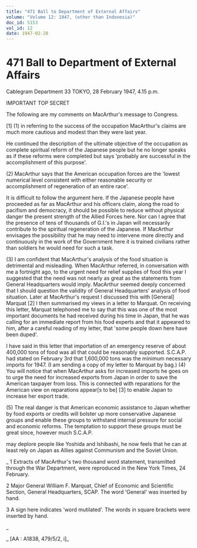 ```yaml
---
title: "471 Ball to Department of External Affairs"
volume: "Volume 12: 1947, (other than Indonesia)"
doc_id: 5153
vol_id: 12
date: 1947-02-28
---
```


# 471 Ball to Department of External Affairs

Cablegram Department 33 TOKYO, 28 February 1947, 4.15 p.m.

IMPORTANT TOP SECRET

The following are my comments on MacArthur's message to Congress.

[1] (1) in referring to the success of the occupation MacArthur's claims are much more cautious and modest than they were last year.

He continued the description of the ultimate objective of the occupation as complete spiritual reform of the Japanese people but he no longer speaks as if these reforms were completed but says 'probably are successful in the accomplishment of this purpose'.

(2) MacArthur says that the American occupation forces are the 'lowest numerical level consistent with either reasonable security or accomplishment of regeneration of an entire race'.

It is difficult to follow the argument here. If the Japanese people have proceeded as far as MacArthur and his officers claim, along the road to pacifism and democracy, it should be possible to reduce without physical danger the present strength of the Allied Forces here. Nor can I agree that the presence of tens of thousands of G.I.'s in Japan will necessarily contribute to the spiritual regeneration of the Japanese. If MacArthur envisages the possibility that he may need to intervene more directly and continuously in the work of the Government here it is trained civilians rather than soldiers he would need for such a task.

(3) I am confident that MacArthur's analysis of the food situation is detrimental and misleading. When MacArthur referred, in conversation with me a fortnight ago, to the urgent need for relief supplies of food this year I suggested that the need was not nearly as great as the statements from General Headquarters would imply. MacArthur seemed deeply concerned that I should question the validity of General Headquarters' analysis of food situation. Later at MacArthur's request I discussed this with [General] Marquat [2] I then summarised my views in a letter to Marquat. On receiving this letter, Marquat telephoned me to say that this was one of the most important documents he had received during his time in Japan, that he was calling for an immediate report from his food experts and that it appeared to him, after a careful reading of my letter, that 'some people down here have been duped'.

I have said in this letter that importation of an emergency reserve of about 400,000 tons of food was all that could be reasonably supported. S.C.A.P. had stated on February 3rd that 1,600,000 tons was the minimum necessary imports for 1947. (I am sending a copy of my letter to Marquat by bag.) (4) You will notice that when MacArthur asks for increased imports he goes on to urge the need for increased exports from Japan in order to save the American taxpayer from loss. This is connected with reparations for the American view on reparations appear[s to be] [3] to enable Japan to increase her export trade.

(5) The real danger is that American economic assistance to Japan whether by food exports or credits will bolster up more conservative Japanese groups and enable these groups to withstand internal pressure for social and economic reforms. The temptation to support these groups must be great since, however much S.C.A.P.

may deplore people like Yoshida and Ishibashi, he now feels that he can at least rely on Japan as Allies against Communism and the Soviet Union.

_ 1 Extracts of MacArthur's two thousand word statement, transmitted through the War Department, were reproduced in the New York Times, 24 February.

2 Major General William F. Marquat, Chief of Economic and Scientific Section, General Headquarters, SCAP. The word 'General' was inserted by hand.

3 A sign here indicates 'word mutilated'. The words in square brackets were inserted by hand.

_

_ [AA : A1838, 479/5/2, i]_

